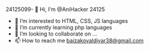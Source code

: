 24125099- 👋 Hi, I’m @AniHacker 24125
- 👀 I’m interested to HTML, CSS, JS languages 
- 🌱 I’m currently learning php languages 
- 💞️ I’m looking to collaborate on ...
- 📫 How to reach me baizakovaldiyar38@gmail.com

<!---
AniHacker/AniHacker is a ✨ special ✨ repository because its `README.md` (this file) appears on your GitHub profile.
You can click the Preview link to take a look at your changes.
--->
